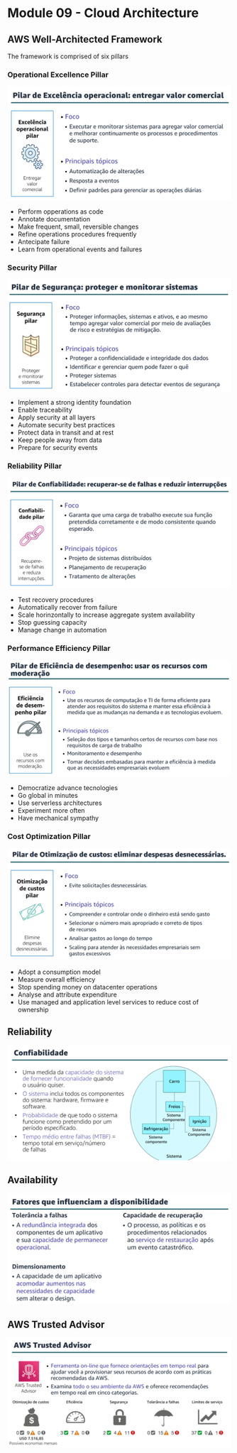 # Module 09 - Cloud Architecture

## AWS Well-Architected Framework
The framework is comprised of six pillars

### Operational Excellence Pillar
![Operational Excellence Pillar](images/operational-excellence-pillar.png)
- Perform opperations as code
- Annotate documentation
- Make frequent, small, reversible changes
- Refine operations procedures frequently
- Antecipate failure
- Learn from operational events and failures

### Security Pillar
![Security Pillar](images/security-pillar.png)
- Implement a strong identity foundation
- Enable traceability
- Apply security at all layers
- Automate security best practices
- Protect data in transit and at rest
- Keep people away from data
- Prepare for security events

### Reliability Pillar
![Reliability Pillar](images/reliability-pillar.png)
- Test recovery procedures
- Automatically recover from failure
- Scale horinzontally to increase aggregate system availability
- Stop guessing capacity
- Manage change in automation

### Performance Efficiency Pillar
![Performance Efficiency Pillar](images/performance-efficiency-pillar.png)
- Democratize advance tecnologies
- Go global in minutes
- Use serverless architectures
- Experiment more often 
- Have mechanical sympathy 

### Cost Optimization Pillar
![Cost Optimization Pillar](images/cost-optimization-pillar.png)
- Adopt a consumption model
- Measure overall efficiency
- Stop spending money on datacenter operations
- Analyse and attribute expenditure
- Use managed and application level services to reduce cost of ownership

## Reliability
![Reliability](images/reliability.png)

## Availability 
![Availability](images/availability.png)

## AWS Trusted Advisor
![Trusted Advisor](images/trusted-advisor.png)
